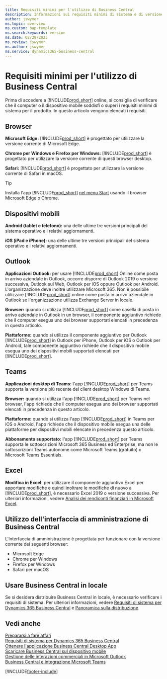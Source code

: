 ```yaml
---
title: Requisiti minimi per l'utilizzo di Business Central
description: Informazioni sui requisiti minimi di sistema e di versione per l'utilizzo di Business Central online.
author: jswymer
ms.topic: overview
ms.custom: bap-template
ms.search.keywords: version
ms.date: 02/28/2023
ms.review: jswymer
ms.author: jswymer
ms.service: dynamics365-business-central
---
```

# <a name="minimum-requirements-for-using-business-central" />Requisiti minimi per l'utilizzo di Business Central

Prima di accedere a [!INCLUDE[prod_short](includes/prod_short.md)] online, si consiglia di verificare che il computer o il dispositivo mobile soddisfi o superi i requisiti minimi di sistema per il prodotto. In questo articolo vengono elencati i requisiti.  

## <a name="browsers" />Browser

**Microsoft Edge:** [!INCLUDE[prod_short](includes/prod_short.md)] è progettato per utilizzare la versione corrente di Microsoft Edge.
  
**Chrome per Windows e Firefox per Windows:** [!INCLUDE[prod_short](includes/prod_short.md)] è progettato per utilizzare la versione corrente di questi browser desktop.
 
**Safari:** [!INCLUDE[prod_short](includes/prod_short.md)] è progettato per utilizzare la versione corrente di Safari in macOS.  

> [!TIP]
> Installa l'app [!INCLUDE[prod_short](includes/prod_short.md)] [nel menu Start](install-desktop-app.md#install-the-app-for-business-central-online) usando il browser Microsoft Edge o Chrome.

## <a name="mobile-devices" />Dispositivi mobili

**Android (tablet e telefono):** una delle ultime tre versioni principali del sistema operativo e i relativi aggiornamenti.

**iOS (iPad e iPhone):** una delle ultime tre versioni principali del sistema operativo e i relativi aggiornamenti.

## <a name="outlook" />Outlook

**Applicazioni Outlook:** per usare [!INCLUDE[prod_short](includes/prod_short.md)] Online come posta in arrivo aziendale in Outlook, occorre disporre di Outlook 2019 o versione successiva, Outlook sul Web, Outlook per iOS oppure Outlook per Android. L'organizzazione deve inoltre utilizzare Microsoft 365. Non è possibile utilizzare [!INCLUDE[prod_short](includes/prod_short.md)] online come posta in arrivo aziendale in Outlook se l'organizzazione utilizza Exchange Server in locale. 

**Browser:** quando si utilizza [!INCLUDE[prod_short](includes/prod_short.md)] come casella di posta in arrivo aziendale in Outlook in un browser, il componente aggiuntivo richiede che il computer esegua uno dei browser supportati elencati in precedenza in questo articolo.

**Piattaforme:** quando si utilizza il componente aggiuntivo per Outlook [!INCLUDE[prod_short](includes/prod_short.md)] in Outlook per iPhone, Outlook per iOS o Outlook per Android, tale componente aggiuntivo richiede che il dispositivo mobile esegua uno dei dispositivi mobili supportati elencati per [!INCLUDE[prod_short](includes/prod_short.md)].  

## <a name="teams" />Teams

**Applicazioni desktop di Teams:** l'app [!INCLUDE[prod_short](includes/prod_short.md)] per Teams supporta la versione più recente del client desktop Windows di Teams. 

**Browser:** quando si utilizza l'app [!INCLUDE[prod_short](includes/prod_short.md)] per Teams nel browser, l'app richiede che il computer esegua uno dei browser supportati elencati in precedenza in questo articolo. 

**Piattaforme:** quando si utilizza l'app [!INCLUDE[prod_short](includes/prod_short.md)] in Teams per iOS o Android, l'app richiede che il dispositivo mobile esegua una delle piattaforme per dispositivi mobili elencate in precedenza questo articolo.

**Abbonamento supportato:** l'app [!INCLUDE[prod_short](includes/prod_short.md)] per Teams supporta le sottoscrizioni Microsoft 365 Business ed Enterprise, ma non le sottoscrizioni Teams autonome come Microsoft Teams (gratuito) o Microsoft Teams Essentials.

## <a name="excel" />Excel

**Modifica in Excel**: per utilizzare il componente aggiuntivo Excel per apportare modifiche e quindi inoltrare le modifiche di nuovo a [!INCLUDE[prod_short](includes/prod_short.md)], è necessario Excel 2019 o versione successiva. Per ulteriori informazioni, vedere [Analisi dei rendiconti finanziari in Microsoft Excel](finance-analyze-excel.md).  

## <a name="a-nametaca-using-the-business-central-administration-center" /><a name="TAC"></a> Utilizzo dell'interfaccia di amministrazione di Business Central

L'Interfaccia di amministrazione è progettata per funzionare con la versione corrente dei seguenti browser:

- Microsoft Edge
- Chrome per Windows
- Firefox per Windows
- Safari per macOS

## <a name="use-business-central-on-premises" />Usare Business Central in locale

Se si desidera distribuire Business Central in locale, è necessario verificare i requisiti di sistema. Per ulteriori informazioni, vedere [Requisiti di sistema per Dynamics 365 Business Central](/dynamics365/business-central/dev-itpro/deployment/system-requirements-business-central-v22) e [Panoramica sulla distribuzione](/dynamics365/business-central/dev-itpro/deployment/deployment).  

## <a name="see-also" />Vedi anche

[Prepararsi a fare affari](ui-get-ready-business.md)  
[Requisiti di sistema per Dynamics 365 Business Central](/dynamics365/business-central/dev-itpro/deployment/system-requirements-business-central-v20)  
[Ottenere l'applicazione Business Central Desktop App](install-desktop-app.md)  
[Scaricare Business Central sul dispositivo mobile](install-mobile-app.md)  
[Gestione delle interazioni commerciali in Microsoft Outlook](admin-outlook.md)  
[Business Central e integrazione Microsoft Teams](across-teams-overview.md)  

[!INCLUDE[footer-include](includes/footer-banner.md)]
